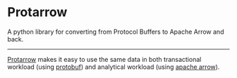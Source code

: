 # Protarrow

A python library for converting from Protocol Buffers to Apache Arrow and back.

___

[Protarrow](https://github.com/tradewelltech/protarrow) makes it easy to use the same data in both transactional workload 
(using [protobuf](https://developers.google.com/protocol-buffers))
and analytical workload (using [apache arrow](https://arrow.apache.org/)).

[usage]: usage.md
[types]: types.md
[contributing]: contributing.md
[faq]: faq.md
